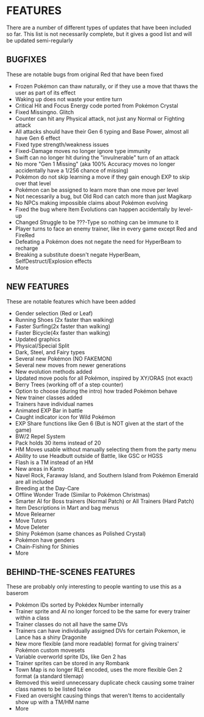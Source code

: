 # FEATURES
There are a number of different types of updates that have been included so far.
This list is not necessarily complete, but it gives a good list and will be updated semi-regularly

## BUGFIXES
These are notable bugs from original Red that have been fixed

* Frozen Pokémon can thaw naturally, or if they use a move that thaws the user as part of its effect
* Waking up does not waste your entire turn
* Critical Hit and Focus Energy code ported from Pokémon Crystal
* Fixed Missingno. Glitch
* Counter can hit any Physical attack, not just any Normal or Fighting attack
* All attacks should have their Gen 6 typing and Base Power, almost all have Gen 6 effect
* Fixed type strength/weakness issues
* Fixed-Damage moves no longer ignore type immunity
* Swift can no longer hit during the "invulnerable" turn of an attack
* No more "Gen 1 Missing" (aka 100% Accuracy moves no longer accidentally have a 1/256 chance of missing)
* Pokémon do not skip learning a move if they gain enough EXP to skip over that level
* Pokémon can be assigned to learn more than one move per level
* Not necessarily a bug, but Old Rod can catch more than just Magikarp
* No NPCs making impossible claims about Pokémon evolving
* Fixed the bug where Item Evolutions can happen accidentally by level-up
* Changed Struggle to be ???-Type so nothing can be immune to it
* Player turns to face an enemy trainer, like in every game except Red and FireRed
* Defeating a Pokémon does not negate the need for HyperBeam to recharge
* Breaking a substitute doesn't negate HyperBeam, SelfDestruct/Explosion effects
* More


## NEW FEATURES
These are notable features which have been added

* Gender selection (Red or Leaf)
* Running Shoes (2x faster than walking)
* Faster Surfing(2x faster than walking)
* Faster Bicycle(4x faster than walking)
* Updated graphics
* Physical/Special Split
* Dark, Steel, and Fairy types
* Several new Pokémon (NO FAKEMON)
* Several new moves from newer generations
* New evolution methods added
* Updated move pools for all Pokémon, inspired by XY/ORAS (not exact)
* Berry Trees (working off of a step counter)
* Option to choose (during the intro) how traded Pokémon behave
* New trainer classes added
* Trainers have individual names
* Animated EXP Bar in battle
* Caught indicator icon for Wild Pokémon
* EXP Share functions like Gen 6 (But is NOT given at the start of the game)
* BW/2 Repel System
* Pack holds 30 items instead of 20
* HM Moves usable without manually selecting them from the party menu
* Ability to use Headbutt outside of Battle, like GSC or HGSS
* Flash is a TM instead of an HM
* New areas in Kanto
* Navel Rock, Faraway Island, and Southern Island from Pokémon Emerald are all included
* Breeding at the Day-Care
* Offline Wonder Trade (Similar to Pokémon Christmas)
* Smarter AI for Boss trainers (Normal Patch) or All Trainers (Hard Patch)
* Item Descriptions in Mart and bag menus
* Move Relearner
* Move Tutors
* Move Deleter
* Shiny Pokémon (same chances as Polished Crystal)
* Pokémon have genders
* Chain-Fishing for Shinies
* More


## BEHIND-THE-SCENES FEATURES
These are probably only interesting to people wanting to use this as a baserom

* Pokémon IDs sorted by Pokédex Number internally
* Trainer sprite and AI no longer forced to be the same for every trainer within a class
* Trainer classes do not all have the same DVs
* Trainers can have individually assigned DVs for certain Pokemon, ie Lance has a shiny Dragonite
* New more flexible (and more readable) format for giving trainers' Pokémon custom movesets
* Variable overworld sprite IDs, like Gen 2 has
* Trainer sprites can be stored in any Rombank
* Town Map is no longer RLE encoded, uses the more flexible Gen 2 format (a standard tilemap)
* Removed this weird unnecessary duplicate check causing some trainer class names to be listed twice
* Fixed an oversight causing things that weren't Items to accidentally show up with a TM/HM name 
* More
